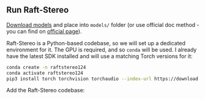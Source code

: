 ## Run Raft-Stereo

[Download models](https://www.dropbox.com/s/ftveifyqcomiwaq/models.zip&dl=1) and place into `models/` folder (or use official doc method - you can find on [official page](https://github.com/princeton-vl/RAFT-Stereo)).

Raft-Stereo is a Python-based codebase, so we will set up a dedicated environment for it. The GPU is required, and so `conda` will be used. I already have the latest SDK installed and will use a matching Torch versions for it:

```bash
conda create -n raftstereo124
conda activate raftstereo124
pip3 install torch torchvision torchaudio --index-url https://download.pytorch.org/whl/cu124
```

Add the Raft-Stereo codebase:
```bash

```
